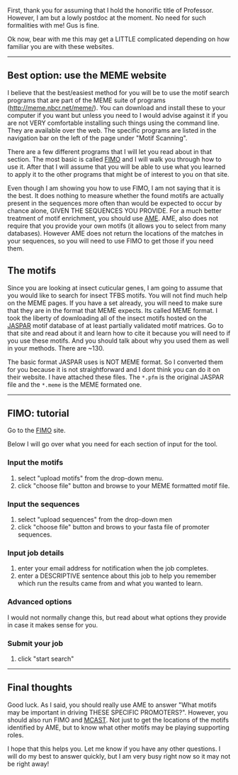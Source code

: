 First, thank you for assuming that I hold the honorific title of Professor.  However, I am but a lowly postdoc at the moment.  No need for such formalities with me!  Gus is fine.

Ok now, bear with me this may get a LITTLE complicated depending on how familiar you are with these websites.


------------------------------------------


## Best option: use the MEME website ##

I believe that the best/easiest method for you will be to use the motif search programs that are part of the MEME suite of programs (http://meme.nbcr.net/meme/).  You can download and install these to your computer if you want but unless you need to I would advise against it if you are not VERY comfortable installing such things using the command line.  They are available over the web. The specific programs are listed in the navigation bar on the left of the page under "Motif Scanning".

There are a few different programs that I will let you read about in that section. The most basic is called [FIMO](http://meme.nbcr.net/meme/tools/fimo) and I will walk you through how to use it.  After that I will assume that you will be able to use what you learned to apply it to the other programs that might be of interest to you on that site.

Even though I am showing you how to use FIMO, I am not saying that it is the best.  It does nothing to measure whether the found motifs are actually present in the sequences more often than would be expected to occur by chance alone, GIVEN THE SEQUENCES YOU PROVIDE.  For a much better treatment of motif enrichment, you should use [AME](http://meme.nbcr.net/meme/tools/ame).  AME, also does not require that you provide your own motifs (it allows you to select from many databases). However AME does not return the locations of the matches in your sequences, so you will need to use FIMO to get those if you need them.

## The motifs ##

Since you are looking at insect cuticular genes, I am going to assume that you would like to search for insect TFBS motifs.  You will not find much help on the MEME pages.  If you have a set already, you will need to make sure that they are in the format that MEME expects.  Its called MEME format.  I took the liberty of downloading all of the insect motifs hosted on the [JASPAR](http://jaspar.genereg.net/) motif database of at least partially validated motif matrices.  Go to that site and read about it and learn how to cite it because you will need to if you use these motifs.  And you should talk about why you used them as well in your methods.  There are ~130.

The basic format JASPAR uses is NOT MEME format.  So I converted them for you because it is not straightforward and I dont think you can do it on their website.  I have attached these files. The `*.pfm` is the original JASPAR file and the `*.meme` is the MEME formated one.


------------------------------------------


## FIMO: tutorial ##

Go to the [FIMO](http://meme.nbcr.net/meme/tools/fimo) site.

Below I will go over what you need for each section of input for the tool.

### Input the motifs ###

1. select "upload motifs" from the drop-down menu.
2. click "choose file" button and browse to your MEME formatted motif file.

### Input the sequences ###

1. select "upload sequences" from the drop-down men
2. click "choose file" button and brows to your fasta file of promoter sequences. 

### Input job details ###

1. enter your email address for notification when the job completes.
2. enter a DESCRIPTIVE sentence about this job to help you remember which run the results came from and what you wanted to learn.

### Advanced options ###

I would not normally change this, but read about what options they provide in case it makes sense for you.

### Submit your job ###

1. click "start search"


------------------------------------------


## Final thoughts ##

Good luck.  As I said, you should really use AME to answer "What motifs may be important in driving THESE SPECIFIC PROMOTERS?".  However, you should also run FIMO and [MCAST](http://meme.nbcr.net/meme/tools/mcast). Not just to get the locations of the motifs identified by AME, but to know what other motifs may be playing supporting roles.

I hope that this helps you.  Let me know if you have any other questions.  I will do my best to answer quickly, but I am very busy right now so it may not be right away!

